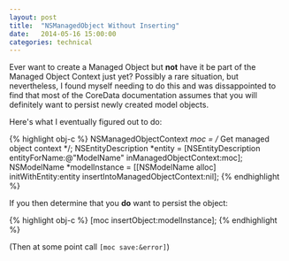 ```yaml
---
layout: post
title:  "NSManagedObject Without Inserting"
date:   2014-05-16 15:00:00
categories: technical
---
```


Ever want to create a Managed Object but **not** have it be part of the Managed Object Context just yet? Possibly a
rare situation, but nevertheless, I found myself needing to do this and was dissappointed to find that most of the
CoreData documentation assumes that you will definitely want to persist newly created model objects.

Here's what I eventually figured out to do:

{% highlight obj-c %}
  NSManagedObjectContext *moc = /* Get managed object context */;
  NSEntityDescription *entity = [NSEntityDescription entityForName:@"ModelName"
      inManagedObjectContext:moc];
  NSModelName *modelInstance = [[NSModelName alloc] initWithEntity:entity
      insertIntoManagedObjectContext:nil];
{% endhighlight %}

If you then determine that you **do** want to persist the object:

{% highlight obj-c %}
  [moc insertObject:modelInstance];
{% endhighlight %}

(Then at some point call ```[moc save:&error]```)
